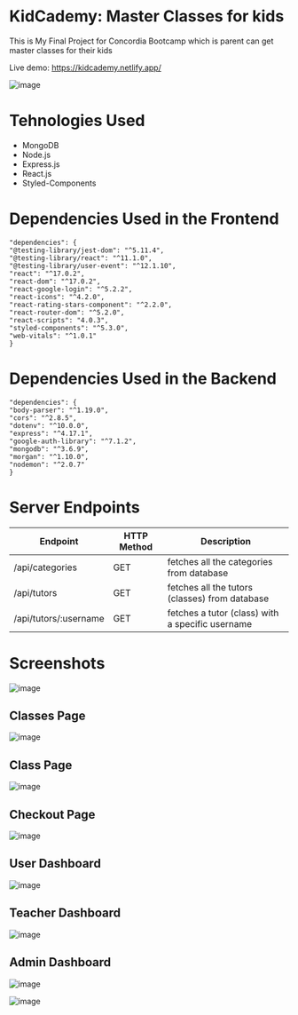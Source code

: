 # KidCademy: Master Classes for kids

This is My Final Project for Concordia Bootcamp which is parent can get master classes for their kids

Live demo: https://kidcademy.netlify.app/

![image](https://user-images.githubusercontent.com/78935540/125161214-0a83ae00-e14f-11eb-9afc-7a889b04c15c.png)



# Tehnologies Used

* MongoDB
* Node.js
* Express.js
* React.js
* Styled-Components

# Dependencies Used in the Frontend

    "dependencies": {
    "@testing-library/jest-dom": "^5.11.4",
    "@testing-library/react": "^11.1.0",
    "@testing-library/user-event": "^12.1.10",
    "react": "^17.0.2",
    "react-dom": "^17.0.2",
    "react-google-login": "^5.2.2",
    "react-icons": "^4.2.0",
    "react-rating-stars-component": "^2.2.0",
    "react-router-dom": "^5.2.0",
    "react-scripts": "4.0.3",
    "styled-components": "^5.3.0",
    "web-vitals": "^1.0.1"
    }


# Dependencies Used in the Backend

    "dependencies": {
    "body-parser": "^1.19.0",
    "cors": "^2.8.5",
    "dotenv": "^10.0.0",
    "express": "^4.17.1",
    "google-auth-library": "^7.1.2",
    "mongodb": "^3.6.9",
    "morgan": "^1.10.0",
    "nodemon": "^2.0.7"
    }

# Server Endpoints 

| Endpoint      | HTTP Method | Description |
| ----------- | ----------- | ----------- |
| /api/categories | GET | fetches all the categories from database |
| /api/tutors | GET | fetches all the tutors (classes) from database |
| /api/tutors/:username | GET | fetches a tutor (class) with a specific username |




# Screenshots

![image](https://user-images.githubusercontent.com/78935540/125161223-18393380-e14f-11eb-880b-6eecab11368b.png)

## Classes Page

![image](https://user-images.githubusercontent.com/78935540/125161435-63077b00-e150-11eb-92b5-16839e219d13.png)

## Class Page

![image](https://user-images.githubusercontent.com/78935540/125161410-3ce1db00-e150-11eb-9ee7-c66742f57aa9.png)


## Checkout Page

![image](https://user-images.githubusercontent.com/78935540/125161386-0906b580-e150-11eb-8d37-38bc3c60d94b.png)

## User Dashboard

![image](https://user-images.githubusercontent.com/78935540/125161611-4d468580-e151-11eb-8007-dee07b75773a.png)


## Teacher Dashboard

![image](https://user-images.githubusercontent.com/78935540/125161538-ea54ee80-e150-11eb-9aa0-5d06dbd472da.png)


## Admin Dashboard

![image](https://user-images.githubusercontent.com/78935540/125161560-022c7280-e151-11eb-93e8-d59384a60cf5.png)

![image](https://user-images.githubusercontent.com/78935540/125161584-21c39b00-e151-11eb-872c-8100d3285cad.png)










